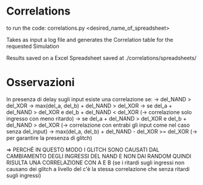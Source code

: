 # Correlations
to run the code: correlations.py <desired_name_of_spreadsheet>

Takes as input a log file and generates the Correlation table for the requested Simulation

Results saved on a Excel Spreadsheet saved at ./correlations/spreadsheets/


# Osservazioni
In presenza di delay sugli input esiste una correlazione se:
-> del_NAND > del_XOR
-> max(del_a, del_b) + del_NAND > del_XOR 
	-> se del_a + del_NAND > del_XOR e del_b + del_NAND < del_XOR (-> correlazione solo ingresso con meno ritardo)
	-> se del_a + del_NAND > del_XOR e del_b + del_NAND > del_XOR (-> correlazione con entrabi gli input come nel caso senza del_input)
-> max(del_a, del_b) + del_NAND - del_XOR >= del_XOR (-> per garantire la presenza di glitch)

=> PERCHÈ IN QUESTO MODO I GLITCH SONO CAUSATI DAL CAMBIAMENTO DEGLI INGRESSI DEL NAND E NON DAI RANDOM QUINDI RISULTA UNA CORRELAZIONE CON A E B
(se i ritardi sugli ingressi non causano dei glitch a livello del c'è la stessa correlazione che senza ritardi sugli ingressi)